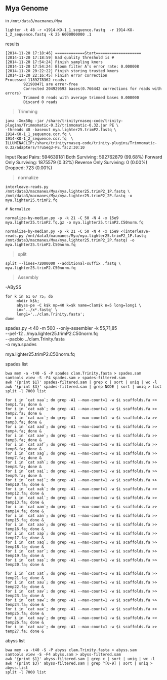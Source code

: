 Mya Genome
--

in `/mnt/data3/macmanes/Mya`
	
	lighter -t 48 -r <1914-KO-1_1_sequence.fastq  -r 1914-KO-1_2_sequence.fastq -k 25 6000000000 .1
	
results

    [2014-11-20 17:18:46] =============Start====================
    [2014-11-20 17:18:59] Bad quality threshold is #
    [2014-11-20 17:54:24] Finish sampling kmers
    [2014-11-20 17:54:24] Bloom filter A's error rate: 0.000008
    [2014-11-20 20:22:22] Finish storing trusted kmers
    [2014-11-20 22:16:45] Finish error correction
    Processed 1189278362 reads:
            921900471 are error-free
            Corrected 204929593 bases(0.766442 corrections for reads with errors)
            Trimmed 0 reads with average trimmed bases 0.000000
            Discard 0 reads
            
> Trimming

	java -Xmx50g -jar /share/trinityrnaseq-code/trinity-plugins/Trimmomatic-0.32/trimmomatic-0.32.jar PE \
	-threads 48 -baseout mya.lighter25.trimP2.fastq \
	1914-KO-1_1_sequence.cor.fq \
	1914-KO-1_2_sequence.cor.fq  \
	ILLUMINACLIP:/share/trinityrnaseq-code/trinity-plugins/Trimmomatic-0.32/adapters/TruSeq3-PE.fa:2:30:10

Input Read Pairs: 594639181 Both Surviving: 592762879 (99.68%) Forward Only Surviving: 1875579 (0.32%) Reverse Only Surviving: 0 (0.00%) Dropped: 723 (0.00%)



> normalize

	interleave-reads.py /mnt/data3/macmanes/Mya/mya.lighter25.trimP2_1P.fastq \
	/mnt/data3/macmanes/Mya/mya.lighter25.trimP2_2P.fastq -o mya.lighter25.trimP2.fq  

	# Normalize	

	normalize-by-median.py -p -k 21 -C 50 -N 4 -x 15e9 mya.lighter25.trimP2.fq.gz -o mya.lighter25.trimP2.C50norm.fq  

	normalize-by-median.py -p -k 21 -C 50 -N 4 -x 15e9 <(interleave-reads.py /mnt/data3/macmanes/Mya/mya.lighter25.trimP2_1P.fastq /mnt/data3/macmanes/Mya/mya.lighter25.trimP2_2P.fastq) -o mya.lighter25.trimP2.C50norm.fq  



> split

	split --lines=72000000 --additional-suffix .fastq \
	mya.lighter25.trimP2.C50norm.fq

> Assembly

-ABySS

	for k in 61 67 75; do
	     mkdir k$k;
	     abyss-pe -C k$k np=40 k=$k name=clam$k n=5 long=long1 \
	     in='../x*.fastq' \
	     long1='../clam.Trinity.fasta'; 
	done


spades.py -t 40 -m 500 --only-assembler -k 55,71,85 \
--pe1-12 ../mya.lighter25.trimP2.C50norm.fq \
--pacbio ../clam.Trinity.fasta \
-o mya.spades


mya.lighter25.trimP2.C50norm.fq

spades list
	
	bwa mem -a -t40 -S -P spades clam.Trinity.fasta > spades.sam
	samtools view -S -F4 spades.sam > spades-filtered.sam
	awk '{print $1}' spades-filtered.sam | grep c | sort | uniq | wc -l
	awk '{print $3}' spades-filtered.sam | grep NODE | sort | uniq > list	
	split -l 7000 list
	
	for i in `cat xaa`; do grep -A1 --max-count=1 -w $i scaffolds.fa >> temp1.fa; done &
	for i in `cat xab`; do grep -A1 --max-count=1 -w $i scaffolds.fa >> temp2.fa; done &
	for i in `cat xac`; do grep -A1 --max-count=1 -w $i scaffolds.fa >> temp3.fa; done &
	for i in `cat xad`; do grep -A1 --max-count=1 -w $i scaffolds.fa >> temp4.fa; done &
	for i in `cat xae`; do grep -A1 --max-count=1 -w $i scaffolds.fa >> temp5.fa; done &
	for i in `cat xaf`; do grep -A1 --max-count=1 -w $i scaffolds.fa >> temp6.fa; done &
	for i in `cat xag`; do grep -A1 --max-count=1 -w $i scaffolds.fa >> temp7.fa; done &
	for i in `cat xah`; do grep -A1 --max-count=1 -w $i scaffolds.fa >> temp8.fa; done &
	for i in `cat xai`; do grep -A1 --max-count=1 -w $i scaffolds.fa >> temp9.fa; done &
	for i in `cat xaj`; do grep -A1 --max-count=1 -w $i scaffolds.fa >> temp10.fa; done &
	for i in `cat xak`; do grep -A1 --max-count=1 -w $i scaffolds.fa >> temp12.fa; done &
	for i in `cat xal`; do grep -A1 --max-count=1 -w $i scaffolds.fa >> temp13.fa; done &
	for i in `cat xam`; do grep -A1 --max-count=1 -w $i scaffolds.fa >> temp14.fa; done &
	for i in `cat xan`; do grep -A1 --max-count=1 -w $i scaffolds.fa >> temp15.fa; done &
	for i in `cat xao`; do grep -A1 --max-count=1 -w $i scaffolds.fa >> temp16.fa; done &
	for i in `cat xap`; do grep -A1 --max-count=1 -w $i scaffolds.fa >> temp17.fa; done &
	for i in `cat xaq`; do grep -A1 --max-count=1 -w $i scaffolds.fa >> temp18.fa; done &
	for i in `cat xar`; do grep -A1 --max-count=1 -w $i scaffolds.fa >> temp19.fa; done &
	for i in `cat xas`; do grep -A1 --max-count=1 -w $i scaffolds.fa >> temp20.fa; done &

	for i in `cat xat`; do grep -A1 --max-count=1 -w $i scaffolds.fa >> temp21.fa; done &
	for i in `cat xau`; do grep -A1 --max-count=1 -w $i scaffolds.fa >> temp22.fa; done &
	for i in `cat xav`; do grep -A1 --max-count=1 -w $i scaffolds.fa >> temp23.fa; done &
	for i in `cat xaw`; do grep -A1 --max-count=1 -w $i scaffolds.fa >> temp24.fa; done &
	for i in `cat xax`; do grep -A1 --max-count=1 -w $i scaffolds.fa >> temp25.fa; done &
	for i in `cat xay`; do grep -A1 --max-count=1 -w $i scaffolds.fa >> temp26.fa; done &
	for i in `cat xaz`; do grep -A1 --max-count=1 -w $i scaffolds.fa >> temp27.fa; done &
	
abyss list
	
	bwa mem -a -t40 -S -P abyss clam.Trinity.fasta > abyss.sam
	samtools view -S -F4 abyss.sam > abyss-filtered.sam
	awk '{print $1}' abyss-filtered.sam | grep c | sort | uniq | wc -l
	awk '{print $3}' abyss-filtered.sam | grep ^[0-9] | sort | uniq > abyss.list	
	split -l 7000 list

